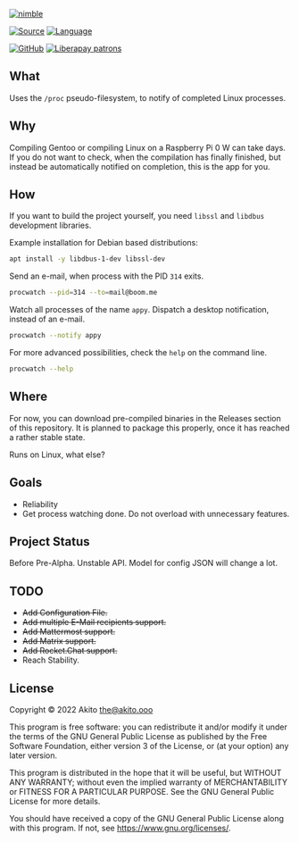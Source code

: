 [![nimble](https://raw.githubusercontent.com/yglukhov/nimble-tag/master/nimble.png)](https://nimble.directory/pkg/procwatch)

[![Source](https://img.shields.io/badge/project-source-2a2f33?style=plastic)](https://github.com/theAkito/procwatch)
[![Language](https://img.shields.io/badge/language-Nim-orange.svg?style=plastic)](https://nim-lang.org/)


[![GitHub](https://img.shields.io/badge/license-GPL--3.0-informational?style=plastic)](https://www.gnu.org/licenses/gpl-3.0.txt)
[![Liberapay patrons](https://img.shields.io/liberapay/patrons/Akito?style=plastic)](https://liberapay.com/Akito/)

## What
Uses the `/proc` pseudo-filesystem, to notify of completed Linux processes.

## Why
Compiling Gentoo or compiling Linux on a Raspberry Pi 0 W can take days.
If you do not want to check, when the compilation has finally finished, but instead be automatically notified on completion, this is the app for you.

## How
If you want to build the project yourself, you need `libssl` and `libdbus` development libraries.

Example installation for Debian based distributions:
```bash
apt install -y libdbus-1-dev libssl-dev
```

Send an e-mail, when process with the PID `314` exits.

```bash
procwatch --pid=314 --to=mail@boom.me
```

Watch all processes of the name `appy`. Dispatch a desktop notification, instead of an e-mail.

```bash
procwatch --notify appy
```

For more advanced possibilities, check the `help` on the command line.

```bash
procwatch --help
```

## Where
For now, you can download pre-compiled binaries in the Releases section of this repository.
It is planned to package this properly, once it has reached a rather stable state.

Runs on Linux, what else?

## Goals
* Reliability
* Get process watching done. Do not overload with unnecessary features.

## Project Status
Before Pre-Alpha. Unstable API. Model for config JSON will change a lot.

## TODO
* ~~Add Configuration File.~~
* ~~Add multiple E-Mail recipients support.~~
* ~~Add Mattermost support.~~
* ~~Add Matrix support.~~
* ~~Add Rocket.Chat support.~~
* Reach Stability.

## License
Copyright © 2022  Akito <the@akito.ooo>

This program is free software: you can redistribute it and/or modify
it under the terms of the GNU General Public License as published by
the Free Software Foundation, either version 3 of the License, or
(at your option) any later version.

This program is distributed in the hope that it will be useful,
but WITHOUT ANY WARRANTY; without even the implied warranty of
MERCHANTABILITY or FITNESS FOR A PARTICULAR PURPOSE.  See the
GNU General Public License for more details.

You should have received a copy of the GNU General Public License
along with this program.  If not, see <https://www.gnu.org/licenses/>.